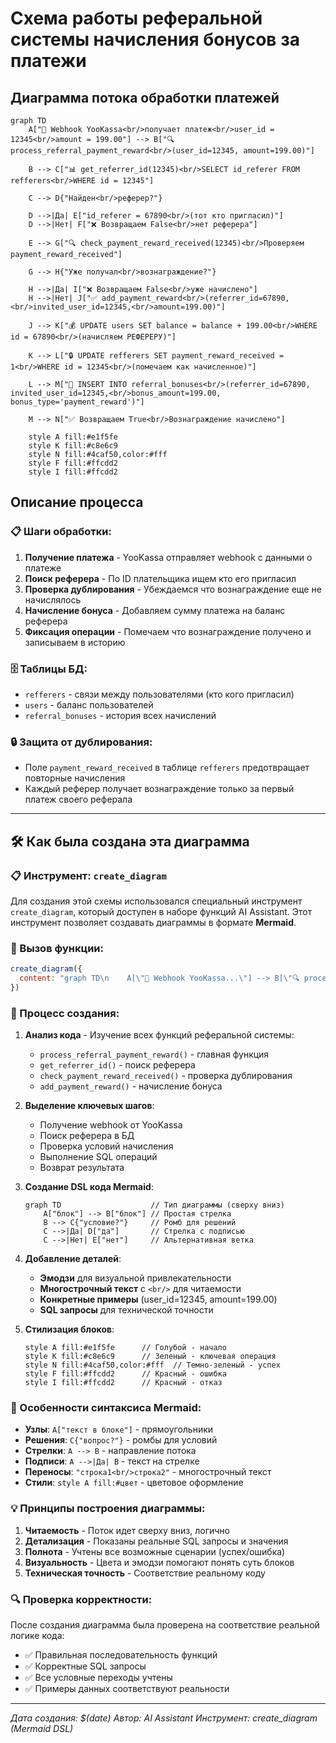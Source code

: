 # Схема работы реферальной системы начисления бонусов за платежи

## Диаграмма потока обработки платежей

```mermaid
graph TD
    A["🛒 Webhook YooKassa<br/>получает платеж<br/>user_id = 12345<br/>amount = 199.00"] --> B["🔍 process_referral_payment_reward<br/>(user_id=12345, amount=199.00)"]
    
    B --> C["📊 get_referrer_id(12345)<br/>SELECT id_referer FROM refferers<br/>WHERE id = 12345"]
    
    C --> D{"Найден<br/>реферер?"}
    
    D -->|Да| E["id_referer = 67890<br/>(тот кто пригласил)"]
    D -->|Нет| F["❌ Возвращаем False<br/>нет реферера"]
    
    E --> G["🔍 check_payment_reward_received(12345)<br/>Проверяем payment_reward_received"]
    
    G --> H{"Уже получал<br/>вознаграждение?"}
    
    H -->|Да| I["❌ Возвращаем False<br/>уже начислено"]
    H -->|Нет| J["✅ add_payment_reward<br/>(referrer_id=67890,<br/>invited_user_id=12345,<br/>amount=199.00)"]
    
    J --> K["💰 UPDATE users SET balance = balance + 199.00<br/>WHERE id = 67890<br/>(начисляем РЕФЕРЕРУ)"]
    
    K --> L["🔒 UPDATE refferers SET payment_reward_received = 1<br/>WHERE id = 12345<br/>(помечаем как начисленное)"]
    
    L --> M["📝 INSERT INTO referral_bonuses<br/>(referrer_id=67890, invited_user_id=12345,<br/>bonus_amount=199.00, bonus_type='payment_reward')"]
    
    M --> N["✅ Возвращаем True<br/>Вознаграждение начислено"]
    
    style A fill:#e1f5fe
    style K fill:#c8e6c9
    style N fill:#4caf50,color:#fff
    style F fill:#ffcdd2
    style I fill:#ffcdd2
```

## Описание процесса

### 📋 Шаги обработки:

1. **Получение платежа** - YooKassa отправляет webhook с данными о платеже
2. **Поиск реферера** - По ID плательщика ищем кто его пригласил
3. **Проверка дублирования** - Убеждаемся что вознаграждение еще не начислялось
4. **Начисление бонуса** - Добавляем сумму платежа на баланс реферера
5. **Фиксация операции** - Помечаем что вознаграждение получено и записываем в историю

### 🗄️ Таблицы БД:

- `refferers` - связи между пользователями (кто кого пригласил)
- `users` - баланс пользователей 
- `referral_bonuses` - история всех начислений

### 🔒 Защита от дублирования:

- Поле `payment_reward_received` в таблице `refferers` предотвращает повторные начисления
- Каждый реферер получает вознаграждение только за первый платеж своего реферала

---

## 🛠️ Как была создана эта диаграмма

### 📋 Инструмент: `create_diagram`

Для создания этой схемы использовался специальный инструмент `create_diagram`, который доступен в наборе функций AI Assistant. Этот инструмент позволяет создавать диаграммы в формате **Mermaid**.

### 🔧 Вызов функции:

```javascript
create_diagram({
  content: "graph TD\n    A[\"🛒 Webhook YooKassa...\"] --> B[\"🔍 process_referral_payment_reward...\"]\n    ..."
})
```

### 📝 Процесс создания:

1. **Анализ кода** - Изучение всех функций реферальной системы:
   - `process_referral_payment_reward()` - главная функция
   - `get_referrer_id()` - поиск реферера
   - `check_payment_reward_received()` - проверка дублирования
   - `add_payment_reward()` - начисление бонуса

2. **Выделение ключевых шагов**:
   - Получение webhook от YooKassa
   - Поиск реферера в БД
   - Проверка условий начисления
   - Выполнение SQL операций
   - Возврат результата

3. **Создание DSL кода Mermaid**:
   ```mermaid
   graph TD                    // Тип диаграммы (сверху вниз)
       A["блок"] --> B["блок"] // Простая стрелка
       B --> C{"условие?"}     // Ромб для решений
       C -->|Да| D["да"]       // Стрелка с подписью
       C -->|Нет| E["нет"]     // Альтернативная ветка
   ```

4. **Добавление деталей**:
   - **Эмодзи** для визуальной привлекательности
   - **Многострочный текст** с `<br/>` для читаемости
   - **Конкретные примеры** (user_id=12345, amount=199.00)
   - **SQL запросы** для технической точности

5. **Стилизация блоков**:
   ```mermaid
   style A fill:#e1f5fe      // Голубой - начало
   style K fill:#c8e6c9      // Зеленый - ключевая операция
   style N fill:#4caf50,color:#fff  // Темно-зеленый - успех
   style F fill:#ffcdd2      // Красный - ошибка
   style I fill:#ffcdd2      // Красный - отказ
   ```

### 🎨 Особенности синтаксиса Mermaid:

- **Узлы**: `A["текст в блоке"]` - прямоугольники
- **Решения**: `C{"вопрос?"}` - ромбы для условий
- **Стрелки**: `A --> B` - направление потока
- **Подписи**: `A -->|Да| B` - текст на стрелке
- **Переносы**: `"строка1<br/>строка2"` - многострочный текст
- **Стили**: `style A fill:#цвет` - цветовое оформление

### 💡 Принципы построения диаграммы:

1. **Читаемость** - Поток идет сверху вниз, логично
2. **Детализация** - Показаны реальные SQL запросы и значения
3. **Полнота** - Учтены все возможные сценарии (успех/ошибка)
4. **Визуальность** - Цвета и эмодзи помогают понять суть блоков
5. **Техническая точность** - Соответствие реальному коду

### 🔍 Проверка корректности:

После создания диаграмма была проверена на соответствие реальной логике кода:
- ✅ Правильная последовательность функций
- ✅ Корректные SQL запросы
- ✅ Все условные переходы учтены
- ✅ Примеры данных соответствуют реальности

---

*Дата создания: $(date)*
*Автор: AI Assistant*
*Инструмент: create_diagram (Mermaid DSL)* 